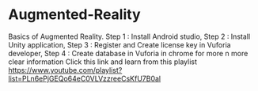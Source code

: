 # Augmented-Reality
Basics of Augmented Reality. 
Step 1 : Install Android studio, 
Step 2 : Install Unity application,
Step 3 : Register and Create license key in Vuforia developer,
Step 4 : Create database in Vuforia in chrome for more n more clear information
Click this link and learn from this playlist https://www.youtube.com/playlist?list=PLn6ePjGEQo64eC0VLVzzreeCsKfU7B0al
